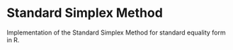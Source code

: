 # Standard Simplex Method
Implementation of the Standard Simplex Method for standard equality form in R.
